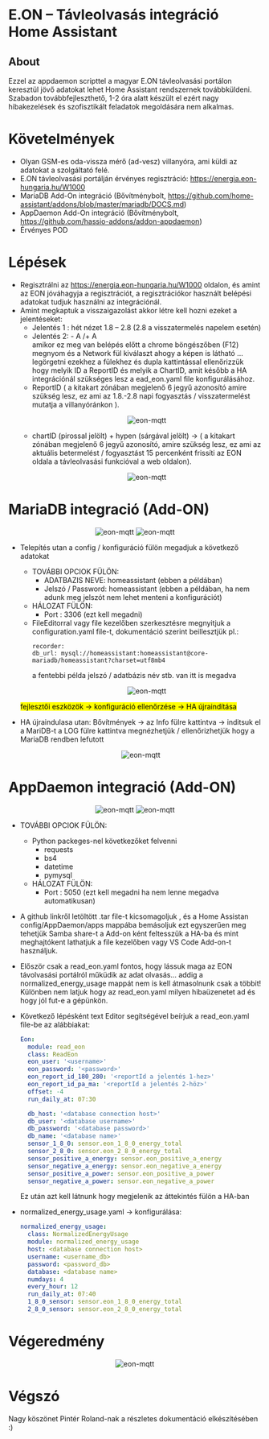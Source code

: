 # E.ON – Távleolvasás integráció Home Assistant

## About

Ezzel az appdaemon scripttel a magyar E.ON távleolvasási portálon keresztül jövő adatokat lehet Home Assistant rendszernek továbbküldeni.
Szabadon továbbfejleszthető, 1-2 óra alatt készült el ezért nagy hibakezelések és szofisztikált feladatok megoldására nem alkalmas.

# Követelmények

* Olyan GSM-es oda-vissza mérő (ad-vesz) villanyóra, ami küldi az adatokat a szolgáltató felé.
* E.ON távleolvasási portálján érvényes regisztráció: https://energia.eon-hungaria.hu/W1000
* MariaDB Add-On integráció (Bővítménybolt, https://github.com/home-assistant/addons/blob/master/mariadb/DOCS.md)
* AppDaemon Add-On integráció (Bővítménybolt, https://github.com/hassio-addons/addon-appdaemon)
* Érvényes POD

# Lépések
* Regisztrálni az https://energia.eon-hungaria.hu/W1000 oldalon, és amint az EON jóváhagyja a regisztrációt, a regisztrációkor használt belépési adatokat tudjuk használni az integrációnál.
* Amint megkaptuk a visszaigazolást akkor létre kell hozni ezeket a jelentéseket:
  * Jelentés 1 : hét nézet 1.8 – 2.8 (2.8 a visszatermelés napelem esetén)
  * Jelentés 2: - A /+ A  
  amikor ez meg van belépés előtt a chrome böngészőben (F12) megnyom és a Network fül kiválaszt ahogy a képen is látható ... legörgetni ezekhez a fülekhez és dupla kattintással ellenőrizzük hogy melyik ID a ReportID és melyik a ChartID, amit később a HA integrációnál szükséges lesz a ead_eon.yaml file konfigurálásához.
  * ReportID ( a kitakart zónában megjelenő 6 jegyű azonosító amire szükség lesz, ez ami az 1.8.-2.8 napi fogyasztás / visszatermelést mutatja a villanyóránkon ).
    <p align="center">    
            <img src="https://github.com/amargo/appdeamon-scripts/raw/main/eon/img/eon_jelentes_1_2.jpg" alt="eon-mqtt">
        <br>
    </p>
  * chartID (pirossal jelölt) + hypen (sárgával jelölt) -> ( a kitakart zónában megjelenő 6 jegyű azonosító, amire szükség lesz, ez ami az aktuális betermelést / fogyasztást 15 percenként frissíti az EON oldala a távleolvasási funkcióval a web oldalon).
    <p align="center">    
            <img src="https://github.com/amargo/appdeamon-scripts/raw/main/eon/img/eon_jelentes.jpg" alt="eon-mqtt">
        <br>
    </p>

# MariaDB integració (Add-ON)

  <p align="center">    
          <img src="https://github.com/amargo/appdeamon-scripts/raw/main/eon/img/mariaDB.jpg" alt="eon-mqtt">
          <img src="https://github.com/amargo/appdeamon-scripts/raw/main/eon/img/mariaDB_config.jpg" alt="eon-mqtt">
      <br>
  </p>

* Telepítés utan a config / konfiguráció fülön megadjuk a következő adatokat
  * TOVÁBBI OPCIOK FÜLÖN:
    * ADATBAZIS NEVE: homeassistant (ebben a példában)
    * Jelszó / Password: homeassistant (ebben a példában, ha nem adunk meg jelszót nem lehet menteni a konfigurációt)
  * HÁLOZAT FÜLÖN:
    * Port : 3306 (ezt kell megadni)
  * FileEditorral vagy file kezelőben szerkesztésre megnyitjuk a configuration.yaml file-t, dokumentáció szerint beillesztjük pl.: 
    ```
    recorder:
    db_url: mysql://homeassistant:homeassistant@core-mariadb/homeassistant?charset=utf8mb4
    ```
    a fentebbi példa jelszó / adatbázis név stb. van itt is megadva
      <p align="center">    
              <img src="https://github.com/amargo/appdeamon-scripts/raw/main/eon/img/ha_recorder.jpg" alt="eon-mqtt">
          <br>
      </p>

  <mark>
  fejlesztői eszközök -> konfiguráció ellenőrzése -> HA újraindítása
  </mark>
  
* HA újraindulasa utan:
  Bővítmények -> az Info fülre kattintva -> inditsuk el a MariDB-t a LOG fülre kattintva megnézhetjük / ellenőrizhetjük hogy a MariaDB rendben lefutott
    <p align="center">    
            <img src="https://github.com/amargo/appdeamon-scripts/raw/main/eon/img/mariaDB_log.jpg" alt="eon-mqtt">
        <br>
    </p>    

# AppDaemon integració (Add-ON)

  <p align="center">    
          <img src="https://github.com/amargo/appdeamon-scripts/raw/main/eon/img/appdaemon.jpg" alt="eon-mqtt">
          <img src="https://github.com/amargo/appdeamon-scripts/raw/main/eon/img/appdaemon_config.jpg" alt="eon-mqtt">
      <br>
  </p>

* TOVÁBBI OPCIOK FÜLÖN:
  * Python packeges-nel következőket felvenni
    * requests
    * bs4
    * datetime
    * pymysql
  * HÁLOZAT FÜLÖN:
    * Port : 5050 (ezt kell megadni ha nem lenne megadva automatikusan)
* A github linkről letöltött .tar file-t kicsomagoljuk , és a Home Assistan config/AppDaemon/apps mappába bemásoljuk ezt egyszerűen meg tehetjük Samba share-t a Add-on ként feltesszük a HA-ba és mint meghajtókent lathatjuk a file kezelőben vagy VS Code Add-on-t használjuk.
* Először  csak a read_eon.yaml fontos, hogy lássuk maga az EON távolvasási portálról műküdik az adat olvasás... addig a normalized_energy_usage mappát nem is kell átmasolnunk csak a többit! Különben nem latjuk hogy az read_eon.yaml milyen hibaüzenetet ad és hogy jól fut-e a gépünkön.
* Következő lépésként text Editor segítségével beírjuk a read_eon.yaml file-be az alábbiakat:
  ```yaml
  Eon:
    module: read_eon
    class: ReadEon
    eon_user: '<username>'
    eon_password: '<password>'
    eon_report_id_180_280: '<reportId a jelentés 1-hez>'
    eon_report_id_pa_ma: '<reportId a jelentés 2-höz>'
    offset: -4
    run_daily_at: 07:30

    db_host: '<database connection host>'
    db_user: '<database username>'
    db_password: '<database password>'
    db_name: '<database name>'
    sensor_1_8_0: sensor.eon_1_8_0_energy_total
    sensor_2_8_0: sensor.eon_2_8_0_energy_total
    sensor_positive_a_energy: sensor.eon_positive_a_energy
    sensor_negative_a_energy: sensor.eon_negative_a_energy
    sensor_positive_a_power: sensor.eon_positive_a_power
    sensor_negative_a_power: sensor.eon_negative_a_power 
  ```
  Ez után azt kell látnunk hogy megjelenik az áttekintés fülön a HA-ban

* normalized_energy_usage.yaml -> konfigurálása:
  ```yaml
  normalized_energy_usage:
    class: NormalizedEnergyUsage
    module: normalized_energy_usage
    host: <database connection host>
    username: <username_db>
    password: <password_db>
    database: <database name>
    numdays: 4
    every_hour: 12
    run_daily_at: 07:40
    1_8_0_sensor: sensor.eon_1_8_0_energy_total
    2_8_0_sensor: sensor.eon_2_8_0_energy_total
  ```  
# Végeredmény
<p align="center">    
        <img src="https://github.com/amargo/appdeamon-scripts/raw/main/eon/img/ha_energy.jpg" alt="eon-mqtt">
    <br>
</p>

# Végszó
Nagy köszönet Pintér Roland-nak a részletes dokumentáció elkészítésében :)
